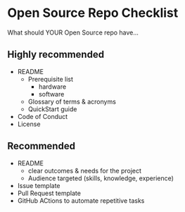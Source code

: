 # Open Source Repo Checklist

What should YOUR Open Source repo have...

## Highly recommended

- README
  - Prerequisite list
    - hardware
    - software
  - Glossary of terms & acronyms
  - QuickStart guide
- Code of Conduct
- License

## Recommended

- README
  - clear outcomes & needs for the project
  - Audience targeted (skills, knowledge, experience)
- Issue template
- Pull Request template
- GitHub ACtions to automate repetitive tasks
